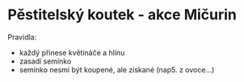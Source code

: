 # Pěstitelský koutek - akce Mičurin

Pravidla: 
 * každý přinese květináče a hlínu
 * zasadí semínko
 * semínko nesmí být koupené, ale získané (nap5. z ovoce...)

